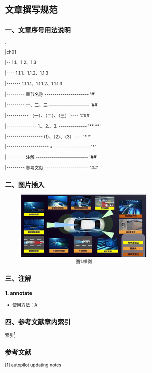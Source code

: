 # 文章撰写规范

## 一、文章序号用法说明
.

|ch01

|-- 1.1、1.2、1.3

|---- 1.1.1、1.1.2、1.1.3

|------- 1.1.1.1、1.1.1.2、1.1.1.3

|--------- 章节名称 ---------------------- '#'

|--------- 一、二、三 -------------------- '##'

|----------- （一）、（二）、（三） ---- '###'

|--------------- 1.、2.、3. -------------- '** **'

|------------------ (1)、（2）、（3）---- '* *'

|--------------------- • ------------------ '*'

|--------- 注解 -------------------------- '##'

|--------- 参考文献 ---------------------- '##'



## 二、图片插入

<!-- 插入一行空格 -->
<div align=center>
<img src="./imgs/1.jpg" width="400" height="200">
</div>
<div align=center>图1.样例</div>
<!-- 插入一行空格 -->


## 三、注解

### 1. annotate

* 使用方法：[A](#1-annotate)


## 四、参考文献章内索引

索引[<sup>1</sup>](#refer-anchor)

<div id="refer-anchor"></div>

## 参考文献

[1] autopilot updating notes



